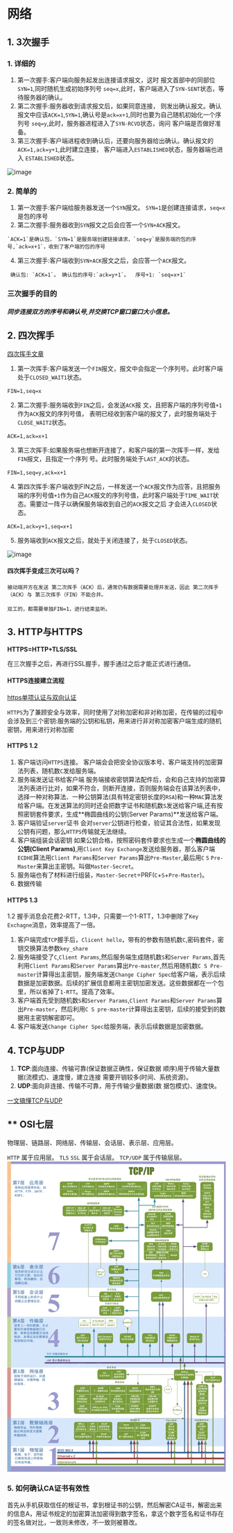 # 网络
## 1. 3次握手
### 1. 详细的
1. 第一次握手:客户端向服务起发出连接请求报文，这时
报文首部中的同部位`SYN=1`,同时随机生成初始序列号 `seq=x`,此时，客户端进入了`SYN-SENT`状态，等待服务器的确认。
2. 第二次握手:服务器收到请求报文后，如果同意连接， 则发出确认报文。确认报文中应该`ACK=1`,`SYN=1`,确认号是`ack=x+1`,同时也要为自己随机初始化一个序列号
`seq=y`,此时，服务器进程进入了`SYN-RCVD`状态，询问 客户端是否做好准备。
3. 第三次握手:客户端进程收到确认后，还要向服务器给出确认。确认报文的`ACK=1,ack=y+1`,此时建立连接， 客户端进入`ESTABLISHED`状态，服务器端也进入 `ESTABLISHED`状态。

![image](https://user-images.githubusercontent.com/16182908/199427891-8404aee7-2daf-4b1e-a276-9c9e82da0103.png)

### 2. 简单的
1. 第一次握手:客户端给服务器发送一个`SYN`报文。 `SYN=1`是创建连接请求，`seq=x`是包的序号
2. 第二次握手:服务器收到`SYN`报文之后会应答一个`SYN+ACK`报文。

```
`ACK=1`是确认包，`SYN=1`是服务端创建链接请求，`seq=y`是服务端的包的序号,`ack=x+1`，收到了客户端的包的序号
```
4. 第三次握手:客户端收到`SYN+ACK`报文之后，会应答一个`ACK`报文。

```
 确认包: `ACK=1`。 确认包的序号:`ack=y+1`。  序号+1: `seq=x+1`
 ```


### 三次握手的目的

##### 同步连接双方的**序号**和**确认号**,并交换**TCP窗口窗口大小信息**。


## 2. 四次挥手

[四次挥手文章](https://blog.csdn.net/xyxyxyxyxyxyx/article/details/126183958?spm=1001.2101.3001.6661.1&utm_medium=distribute.pc_relevant_t0.none-task-blog-2%7Edefault%7EYuanLiJiHua%7EPosition-1-126183958-blog-81612379.pc_relevant_3mothn_strategy_and_data_recovery&depth_1-utm_source=distribute.pc_relevant_t0.none-task-blog-2%7Edefault%7EYuanLiJiHua%7EPosition-1-126183958-blog-81612379.pc_relevant_3mothn_strategy_and_data_recovery&utm_relevant_index=1)

1. 第一次挥手:客户端发送一个`FIN`报文，报文中会指定一个序列号。此时客户端处于`CLOSED_WAIT1`状态。

```
FIN=1,seq=x
```
2. 第二次握手:服务端收到`FIN`之后，会发送`ACK`报 文，且把客户端的序列号值`+1`作为`ACK`报文的序列号值， 表明已经收到客户端的报文了，此时服务端处于 `CLOSE_WAIT2`状态。

```
ACK=1,ack=x+1
```
3. 第三次挥手:如果服务端也想断开连接了，和客户端的第一次挥手一样，发给`FIN`报文，且指定一个序列 号。此时服务端处于`LAST_ACK`的状态。

```
FIN=1,seq=y,ack=x+1
```
4. 第四次挥手:客户端收到FIN之后，一样发送一个`ACK`报文作为应答，且把服务端的序列号值`+1`作为自己`ACK`报文的序列号值，此时客户端处于`TIME_WAIT`状 态。需要过一阵子以确保服务端收到自己的`ACK`报文之后 才会进入`CLOSED`状态。

```
ACK=1,ack=y+1,seq=x+1
```
5. 服务端收到`ACK`报文之后，就处于关闭连接了，处于`CLOSED`状态。

![image](https://user-images.githubusercontent.com/16182908/199430419-f7747cb1-8a63-4811-9dbd-67852ca0d887.png)



#### 四次挥手变成三次可以吗？

```
被动端开方在发送 第二次挥手（ACK）后，通常仍有数据需要处理并发送，因此 第二次挥手（ACK）与 第三次挥手（FIN）不能合并。

双工的，都需要单独FIN=1，进行结束监听。
```

## 3. HTTP与HTTPS
**HTTPS=HTTP+TLS/SSL**

在三次握手之后，再进行SSL握手，握手通过之后才能正式进行通信。


#### HTTPS连接建立流程

[https单项认证与双向认证](https://blog.csdn.net/foshengtang/article/details/109111119?utm_medium=distribute.pc_relevant.none-task-blog-BlogCommendFromMachineLearnPai2-1.control&dist_request_id=&depth_1-utm_source=distribute.pc_relevant.none-task-blog-BlogCommendFromMachineLearnPai2-1.control)

 `HTTPS`为了兼顾安全与效率，同时使用了对称加密和非对称加密，在传输的过程中会涉及到三个密钥:服务端的公钥和私钥，用来进行非对称加密客户端生成的随机密钥，用来进行对称加密
 
#### HTTPS 1.2
 
1. 客户端访问`HTTPS`连接。
客户端会会把安全协议版本号、客户端支持的加密算法列表，随机数`C`发给服务端。
2. 服务端发送证书给客户端
服务端接收密钥算法配件后，会和自己支持的加密算法列表进行比对，如果不符合，则断开连接，否则服务端会在该算法列表中，选择一种对称算法、一种公钥算法(具有特定密钥⻓度的`RSA`)和一种`MAC`算法发给客户端。在发送算法的同时还会把数字证书和随机数`S`发送给客户端,还有按照密钥套件要求，生成**椭圆曲线的公钥(Server Params)**发送给客户端。
3. 客户端验证`server`证书
会对`server`公钥进行检查，验证其合法性，如果发现公钥有问题，那么`HTTPS`传输就无法继续。
4. 客户端组装会话密钥
如果公钥合格，按照密码套件要求也生成一个**椭圆曲线的公钥(Client Params)**,用`Client Key Exchange`发送给服务器，那么客户端`ECDHE`算法用`Client Params`和`Server Params`算出`Pre-Master`,最后用`C` `S` `Pre-Master`来算出主密钥。叫做`Master-Secret`。
1. 服务端也有了材料进行组装，`Master-Secret`=PRF(`C`+`S`+`Pre-Master`)。
2. 数据传输

#### HTTPS 1.3

1.2 握手消息会花费2-RTT，1.3中，只需要一个1-RTT，1.3中删除了`Key Exchagne`消息，效率提高了一倍。

1. 客户端完成`TCP`握手后，`Clicent hello`，带有的参数有随机数`C`,密码套件，密钥交换算法参数`key_share`
2. 服务端接受了`C`,`Client Params`,然后服务端生成随机数`S`和`Server Params`,首先利用`Client Params`和`Server Params`算出`Pre-master`,然后用随机数`C S Pre-master`计算得出主密钥，服务端发送`Change Cipher Spec`给客户端，表示后续数据是加密数据。后续的扩展信息都用主密钥加密发送。这些数据都在一个包里，所以省掉了`1-RTT`。提高了效率。
3. 客户端首先受到随机数`S`和`Server Params`,`Client Params`和`Server Params`算出`Pre-master`，然后利用`C S pre-master`计算得出主密钥，后续的接受到的数据用主密钥解密即可。
4. 客户端发送`Change Cipher Spec`给服务端，表示后续数据是加密数据。



## 4. TCP与UDP

1. **TCP**:面向连接、传输可靠(保证数据正确性，保证数据 顺序)用于传输大量数据(流模式)、速度慢，建立连接 需要开销较多(时间、系统资源)。
2. **UDP**:面向非连接、传输不可靠，用于传输少量数据(数 据包模式)、速度快。

[一文搞懂TCP与UDP](https://www.cnblogs.com/fundebug/p/differences-of-tcp-and-udp.html)


## ** OSI七层
物理层、链路层、网络层、传输层、会话层、表示层、应用层。

`HTTP` 属于应用层。
`TLS` `SSL` 属于会话层。
`TCP/UDP` 属于传输层层。
![](media/16151817606779.jpg)


### 5. 如何确认CA证书有效性

首先从手机获取信任的根证书，拿到根证书的公钥，然后解密CA证书，解密出来的信息A，用证书规定的加密算法加密得到数字签名，拿这个数字签名和证书存在的签名做对比，一致则未修改，不一致则被篡改。
